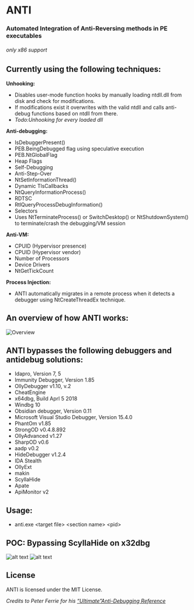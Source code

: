 # ANTI 
### Automated Integration of Anti-Reversing methods in PE executables  
###### _only x86 support_
## Currently using the following techniques:

**Unhooking:**
 - Disables user-mode function hooks by manually loading ntdll.dll from disk and check for modifications. 
 - If modifications exist it overwrites with the valid ntdll and calls anti-debug functions based on ntdll from there.
 - _Todo:Unhooking for every loaded dll_ 

**Anti-debugging:**
 - IsDebuggerPresent()
 - PEB.BeingDebugged flag using speculative execution
 - PEB.NtGlobalFlag
 - Heap Flags
 - Self-Debugging
 - Anti-Step-Over
 - NtSetInformationThread()
 - Dynamic TlsCallbacks
 - NtQueryInformationProcess()
 - RDTSC
 - RtlQueryProcessDebugInformation()
 - Selectors
 - Uses NtTerminateProcess() or SwitchDesktop() or NtShutdownSystem() to terminate/crash the debugging/VM session 

**Anti-VM:**
 - CPUID (Hypervisor presence)<br />
 - CPUID (Hypervisor vendor)<br />
 - Number of Processors<br />
 - Device Drivers<br />
 - NtGetTickCount

**Process Injection:**
 - ANTI automatically migrates in a remote process when it detects a debugger using NtCreateThreadEx technique.
 
 ## An overview of how ANTI works:
 
![Overview](https://github.com/nihilboy/anti/blob/master/Overview_of_ANTI.jpg "Logo Title Text 1")

## ANTI bypasses the following debuggers and antidebug solutions:

 - Idapro, Version 7, 5
 - Immunity Debugger, Version 1.85
 - OllyDebugger v1.10, v.2
 - CheatEngine
 - x64dbg, Build Aprl 5 2018
 - Windbg 10
 - Obsidian debugger, Version 0.11
 - Microsoft Visual Studio Debugger, Version 15.4.0
 - PhantOm v1.85
 - StrongOD v0.4.8.892
 - OllyAdvanced v1.27
 - SharpOD v0.6
 - aadp v0.2
 - HideDebugger v1.2.4
 - IDA Stealth
 - OllyExt
 - makin
 - ScyllaHide 
 - Apate
 - ApiMonitor v2

## Usage:

 - anti.exe &lt;target file> &lt;section name> &lt;pid>

## POC: Bypassing ScyllaHide on x32dbg 

![alt text](https://github.com/nihilboy/anti/blob/master/scylla.jpg "Logo Title Text 1")
![alt text](https://github.com/nihilboy/anti/blob/master/scylla_crash.jpg "Logo Title Text 1")

## License ##
ANTI is licensed under the MIT License.


_Credits to Peter Ferrie for his [“Ultimate”Anti-Debugging Reference](http://pferrie.host22.com/papers/antidebug.pdf)_

